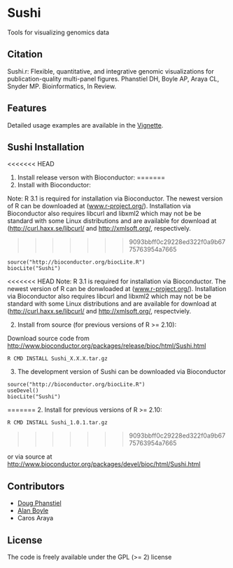 # Sushi

Tools for visualizing genomics data


## Citation

Sushi.r: Flexible, quantitative, and integrative genomic visualizations for publication-quality multi-panel figures.
Phanstiel DH, Boyle AP, Araya CL, Snyder MP. Bioinformatics, In Review. 


## Features

Detailed usage examples are available in the [Vignette](https://github.com/dphansti/Sushi/blob/master/vignettes/Sushi.pdf?raw=true).

## Sushi Installation

<<<<<<< HEAD
1. Install release verson with Bioconductor:
=======
1. Install with Bioconductor:

  Note: R 3.1 is required for installation via Bioconductor. The newest version of R can be downloaded at (www.r-project.org/).  Installation via Bioconductor also requires libcurl and libxml2 which may not be be standard with some Linux distributions and are available for download at (http://curl.haxx.se/libcurl/ and http://xmlsoft.org/, respectively.
>>>>>>> 9093bbff0c29228ed322f0a9b6775763954a7665

  ```
  source("http://bioconductor.org/biocLite.R")
  biocLite("Sushi")
  ```

<<<<<<< HEAD
Note: R 3.1 is required for installation via Bioconductor. The newest version of R can be donwloaded at (www.r-project.org/).  Installation via Bioconductor also requires libcurl and libxml2 which may not be be standard with some Linux distributions and are available for download at (http://curl.haxx.se/libcurl/ and http://xmlsoft.org/, respectviely.


2. Install from source (for previous versions of R >= 2.10):

Download source code from http://www.bioconductor.org/packages/release/bioc/html/Sushi.html

```
R CMD INSTALL Sushi_X.X.X.tar.gz
```

3. The development version of Sushi can be downloaded via Bioconductor

```
source("http://bioconductor.org/biocLite.R")
useDevel()
biocLite("Sushi")
```
=======
2. Install for previous versions of R >= 2.10:
  ```
  R CMD INSTALL Sushi_1.0.1.tar.gz
  ```
>>>>>>> 9093bbff0c29228ed322f0a9b6775763954a7665

or via source at http://www.bioconductor.org/packages/devel/bioc/html/Sushi.html


## Contributors

* [Doug Phanstiel](https://github.com/dphansti)
* [Alan Boyle](https://github.com/aboyle)
* Caros Araya

## License
The code is freely available under the GPL (>= 2) license
